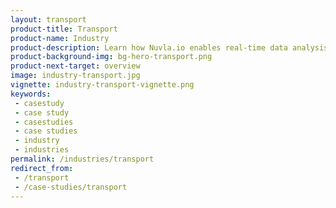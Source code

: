 ```yaml
---
layout: transport
product-title: Transport
product-name: Industry
product-description: Learn how Nuvla.io enables real-time data analysis, predictive maintenance, payment systems and AI automation in the public transport sector.
product-background-img: bg-hero-transport.png
product-next-target: overview
image: industry-transport.jpg
vignette: industry-transport-vignette.png
keywords:
 - casestudy
 - case study
 - casestudies
 - case studies
 - industry
 - industries
permalink: /industries/transport
redirect_from:
 - /transport
 - /case-studies/transport
---
```

